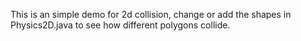 This is an simple demo for 2d collision, change or add the shapes in Physics2D.java to see how different polygons collide.

